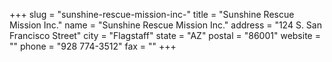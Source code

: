 +++
slug = "sunshine-rescue-mission-inc-"
title = "Sunshine Rescue Mission Inc."
name = "Sunshine Rescue Mission Inc."
address = "124 S. San Francisco Street"
city = "Flagstaff"
state = "AZ"
postal = "86001"
website = ""
phone = "928 774-3512"
fax = ""
+++
